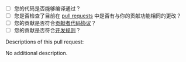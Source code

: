 
<!-- Before creating this pull request, check the questions below: -->  
<!-- 在提出这个 pull request 之前，请勾选下面的问题： -->

- [ ] 您的代码是否能够编译通过？
- [ ] 您是否检查了目前在 [pull requests](https://github.com/eesast/THUAI8/pulls) 中是否有与你的贡献功能相同的更改？
- [ ] 您的贡献是否符合[贡献者代码协议](https://github.com/eesast/THUAI8/blob/dev/CODE_OF_CONDUCT.md)？
- [ ] 您的贡献是否符合[开发规则](https://github.com/eesast/THUAI8#%E5%BC%80%E5%8F%91%E8%A7%84%E5%88%99)？  

Descriptions of this pull request:

<!-- If you have something to say about this pull request, delete the sentence 'No additional description.' below and add your description. -->
<!-- 如果你对这次的 pull request 有一些描述，请删除下面的句子“No additional description.”并加上你的描述。 -->

No additional description.
